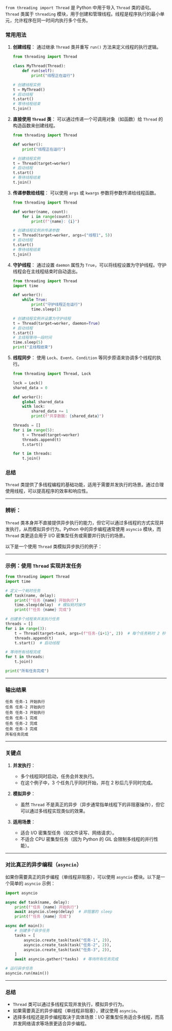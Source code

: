 `from threading import Thread` 是 Python 中用于导入 `Thread` 类的语句。`Thread` 类属于 `threading` 模块，用于创建和管理线程。线程是程序执行的最小单元，允许程序在同一时间内执行多个任务。

### 常用用法

1. **创建线程**：
   通过继承 `Thread` 类并重写 `run()` 方法来定义线程的执行逻辑。

   ```python
   from threading import Thread

   class MyThread(Thread):
       def run(self):
           print("线程正在运行")

   # 创建线程实例
   t = MyThread()
   # 启动线程
   t.start()
   # 等待线程结束
   t.join()
   ```

2. **直接使用 `Thread` 类**：
   可以通过传递一个可调用对象（如函数）给 `Thread` 的构造函数来创建线程。

   ```python
   from threading import Thread

   def worker():
       print("线程正在运行")

   # 创建线程实例
   t = Thread(target=worker)
   # 启动线程
   t.start()
   # 等待线程结束
   t.join()
   ```

3. **传递参数给线程**：
   可以使用 `args` 或 `kwargs` 参数将参数传递给线程函数。

   ```python
   from threading import Thread

   def worker(name, count):
       for i in range(count):
           print(f"{name}: {i}")

   # 创建线程实例并传递参数
   t = Thread(target=worker, args=("线程1", 5))
   # 启动线程
   t.start()
   # 等待线程结束
   t.join()
   ```

4. **守护线程**：
   通过设置 `daemon` 属性为 `True`，可以将线程设置为守护线程。守护线程会在主线程结束时自动退出。

   ```python
   from threading import Thread
   import time

   def worker():
       while True:
           print("守护线程正在运行")
           time.sleep(1)

   # 创建线程实例并设置为守护线程
   t = Thread(target=worker, daemon=True)
   # 启动线程
   t.start()
   # 主线程等待一段时间
   time.sleep(5)
   print("主线程结束")
   ```

5. **线程同步**：
   使用 `Lock`、`Event`、`Condition` 等同步原语来协调多个线程的执行。

   ```python
   from threading import Thread, Lock

   lock = Lock()
   shared_data = 0

   def worker():
       global shared_data
       with lock:
           shared_data += 1
           print(f"共享数据: {shared_data}")

   threads = []
   for i in range(5):
       t = Thread(target=worker)
       threads.append(t)
       t.start()

   for t in threads:
       t.join()
   ```

### 总结
`Thread` 类提供了多线程编程的基础功能，适用于需要并发执行的场景。通过合理使用线程，可以提高程序的效率和响应性。

---

### 辨析：

`Thread` 类本身并不直接提供异步执行的能力，但它可以通过多线程的方式实现并发执行，从而模拟异步行为。Python 中的异步编程通常使用 `asyncio` 模块，而 `Thread` 类更适合用于 I/O 密集型任务或需要并行执行的场景。

以下是一个使用 `Thread` 类模拟异步执行的例子：

---

### 示例：使用 `Thread` 实现并发任务
```python
from threading import Thread
import time

# 定义一个耗时任务
def task(name, delay):
    print(f"任务 {name} 开始执行")
    time.sleep(delay)  # 模拟耗时操作
    print(f"任务 {name} 完成")

# 创建多个线程来并发执行任务
threads = []
for i in range(3):
    t = Thread(target=task, args=(f"任务-{i+1}", 2))  # 每个任务耗时 2 秒
    threads.append(t)
    t.start()  # 启动线程

# 等待所有线程完成
for t in threads:
    t.join()

print("所有任务完成")
```

---

### 输出结果
```
任务 任务-1 开始执行
任务 任务-2 开始执行
任务 任务-3 开始执行
任务 任务-1 完成
任务 任务-2 完成
任务 任务-3 完成
所有任务完成
```

---

### 关键点
1. **并发执行**：
   - 多个线程同时启动，任务会并发执行。
   - 在这个例子中，3 个任务几乎同时开始，并在 2 秒后几乎同时完成。

2. **模拟异步**：
   - 虽然 `Thread` 不是真正的异步（异步通常指单线程下的非阻塞操作），但它可以通过多线程实现类似的效果。

3. **适用场景**：
   - 适合 I/O 密集型任务（如文件读写、网络请求）。
   - 不适合 CPU 密集型任务（因为 Python 的 GIL 会限制多线程的并行性能）。

---

### 对比真正的异步编程（`asyncio`）
如果你需要真正的异步编程（单线程非阻塞），可以使用 `asyncio` 模块。以下是一个简单的 `asyncio` 示例：

```python
import asyncio

async def task(name, delay):
    print(f"任务 {name} 开始执行")
    await asyncio.sleep(delay)  # 非阻塞的 sleep
    print(f"任务 {name} 完成")

async def main():
    # 创建多个异步任务
    tasks = [
        asyncio.create_task(task("任务-1", 2)),
        asyncio.create_task(task("任务-2", 2)),
        asyncio.create_task(task("任务-3", 2)),
    ]
    await asyncio.gather(*tasks)  # 等待所有任务完成

# 运行异步任务
asyncio.run(main())
```

---

### 总结
- `Thread` 类可以通过多线程实现并发执行，模拟异步行为。
- 如果需要真正的异步编程（单线程非阻塞），建议使用 `asyncio`。
- 选择多线程还是异步编程取决于具体场景：I/O 密集型任务适合多线程，而高并发网络请求等场景更适合异步编程。